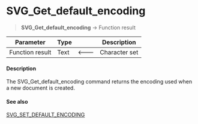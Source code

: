# SVG_Get_default_encoding

>**SVG_Get_default_encoding** -> Function result

| Parameter | Type |  | Description |
| --- | --- | --- | --- |
| Function result | Text | &#x1F850; | Character set |



#### Description 

The SVG\_Get\_default\_encoding command returns the encoding used when a new document is created.

#### See also 

[SVG\_SET\_DEFAULT\_ENCODING](SVG%5FSET%5FDEFAULT%5FENCODING.md)  
